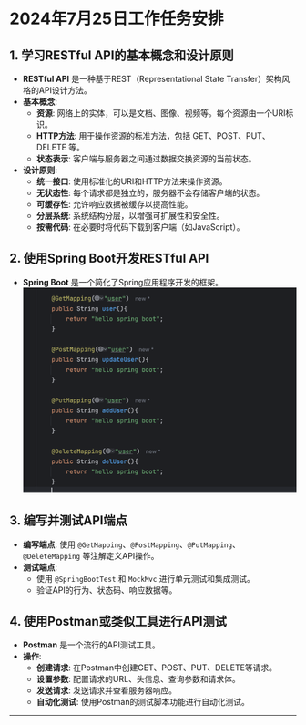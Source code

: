 # 2024年7月25日工作任务安排

## 1. 学习RESTful API的基本概念和设计原则

- **RESTful API** 是一种基于REST（Representational State Transfer）架构风格的API设计方法。
- **基本概念**:
    - **资源**: 网络上的实体，可以是文档、图像、视频等。每个资源由一个URI标识。
    - **HTTP方法**: 用于操作资源的标准方法，包括 GET、POST、PUT、DELETE 等。
    - **状态表示**: 客户端与服务器之间通过数据交换资源的当前状态。
- **设计原则**:
    - **统一接口**: 使用标准化的URI和HTTP方法来操作资源。
    - **无状态性**: 每个请求都是独立的，服务器不会存储客户端的状态。
    - **可缓存性**: 允许响应数据被缓存以提高性能。
    - **分层系统**: 系统结构分层，以增强可扩展性和安全性。
    - **按需代码**: 在必要时将代码下载到客户端（如JavaScript）。

## 2. 使用Spring Boot开发RESTful API

- **Spring Boot** 是一个简化了Spring应用程序开发的框架。
![img.png](image/restful_interface.png)

## 3. 编写并测试API端点

- **编写端点**: 使用 `@GetMapping`、`@PostMapping`、`@PutMapping`、`@DeleteMapping` 等注解定义API操作。
- **测试端点**:
    - 使用 `@SpringBootTest` 和 `MockMvc` 进行单元测试和集成测试。
    - 验证API的行为、状态码、响应数据等。

## 4. 使用Postman或类似工具进行API测试

- **Postman** 是一个流行的API测试工具。
- **操作**:
    - **创建请求**: 在Postman中创建GET、POST、PUT、DELETE等请求。
    - **设置参数**: 配置请求的URL、头信息、查询参数和请求体。
    - **发送请求**: 发送请求并查看服务器响应。
    - **自动化测试**: 使用Postman的测试脚本功能进行自动化测试。

---
